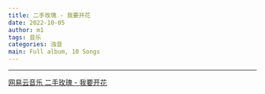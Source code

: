 ```yaml
---
title: 二手玫瑰 - 我要开花
date: 2022-10-05
author: m1
tags: 音乐
categories: 浊音
main: Full album, 10 Songs
---
```


<link rel="stylesheet" href="/css/APlayer.min.css">
<div id="aplayer"></div>
<script src="/js/APlayer.min.js"></script>
<script>
    const ap = new APlayer({
    container: document.getElementById('aplayer'),
    lrcType: 3,
    loop: 'none',
    audio: [
        {
        name: '我要开花',
        artist: '二手玫瑰',
        url: '01 我要开花.m4a',
        cover: 'Cover.png',
        lrc: '01 我要开花.lrc',
        },
        {
        name: '穷光蛋',
        artist: '二手玫瑰',
        url: '02 穷光蛋.m4a',
        cover: 'Cover.png',
        lrc: '02 穷光蛋.lrc',
        },
        {
        name: '轻松加愉快',
        artist: '二手玫瑰',
        url: '03 轻松加愉快.m4a',
        cover: 'Cover.png',
        lrc: '03 轻松加愉快lrc',
        },
        {
        name: '能行',
        artist: '二手玫瑰',
        url: '04 能行.m4a',
        cover: 'Cover.png',
        lrc: '04 能行.lrc',
        },
        {
        name: '偶然',
        artist: '二手玫瑰',
        url: '05 偶然.m4a',
        cover: 'Cover.png',
        lrc: '05 偶然.lrc',
        },
        {
        name: '轻飘飘',
        artist: '二手玫瑰',
        url: '06 轻飘飘.m4a',
        cover: 'Cover.png',
        lrc: '06 轻飘飘.lrc',
        },
        {
        name: '匠',
        artist: '二手玫瑰',
        url: '07 匠.m4a',
        cover: 'Cover.png',
        lrc: '07 匠.lrc',
        },
        {
        name: '纱.界',
        artist: '二手玫瑰',
        url: '08 纱.界.m4a',
        cover: 'Cover.png',
        lrc: '',
        },
        {
        name: '请客',
        artist: '二手玫瑰',
        url: '09 请客.m4a',
        cover: 'Cover.png',
        lrc: '09 请客.lrc',
        },
        {
        name: '不回念',
        artist: '二手玫瑰',
        url: '10 不回念.m4a',
        cover: 'Cover.png',
        lrc: '10 不回念.lrc',
        }
    ]
});
</script>

---

[网易云音乐 二手玫瑰 - 我要开花](https://music.163.com/#/album?id=74618392)